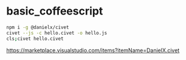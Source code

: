 # basic_coffeescript

```bash
npm i -g @danielx/civet
civet --js -c hello.civet -o hello.js
cls;civet hello.civet
```

https://marketplace.visualstudio.com/items?itemName=DanielX.civet
